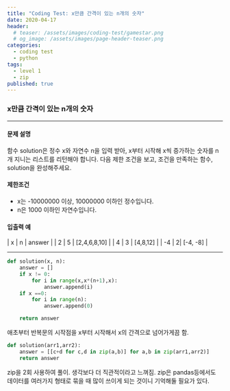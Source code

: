 ```yaml
---
title: "Coding Test: x만큼 간격이 있는 n개의 숫자"
date: 2020-04-17
header:
  # teaser: /assets/images/coding-test/gamestar.png
  # og_image: /assets/images/page-header-teaser.png
categories:
  - coding test
  - python
tags:
  - level 1
  - zip
published: true
---
```


### x만큼 간격이 있는 n개의 숫자

---

#### 문제 설명

함수 solution은 정수 x와 자연수 n을 입력 받아, x부터 시작해 x씩 증가하는 숫자를 n개 지니는 리스트를 리턴해야 합니다. 다음 제한 조건을 보고, 조건을 만족하는 함수, solution을 완성해주세요.

#### 제한조건

- x는 -10000000 이상, 10000000 이하인 정수입니다.
- n은 1000 이하인 자연수입니다.

#### 입출력 예

| x	| n	| answer |
| 2 | 5 | [2,4,6,8,10] |
| 4 |	3 |	[4,8,12] |
| -4 | 2| [-4, -8] |

---

```python
def solution(x, n):
    answer = []
    if x != 0:
        for i in range(x,x*(n+1),x):
            answer.append(i)
    if x ==0:
        for i in range(n):
            answer.append(0)

    return answer
```

애초부터 반복문의 시작점을 x부터 시작해서 x의 간격으로 넘어가게끔 함.

```python
def solution(arr1,arr2):
    answer = [[c+d for c,d in zip(a,b)] for a,b in zip(arr1,arr2)]
    return answer
```

zip을 2회 사용하여 풀이. 생각보다 더 직관적이라고 느껴짐. zip은 pandas등에서도 데이터를 여러가지 형태로 묶을 때 많이 쓰이게 되는 것이니 기억해둘 필요가 있다.
